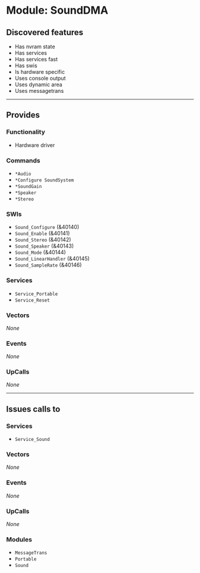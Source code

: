 # Module: SoundDMA

## Discovered features


* Has nvram state
* Has services
* Has services fast
* Has swis
* Is hardware specific
* Uses console output
* Uses dynamic area
* Uses messagetrans

---

## Provides

### Functionality


* Hardware driver

### Commands


* `*Audio`
* `*Configure SoundSystem`
* `*SoundGain`
* `*Speaker`
* `*Stereo`


### SWIs


* `Sound_Configure` (&40140)
* `Sound_Enable` (&40141)
* `Sound_Stereo` (&40142)
* `Sound_Speaker` (&40143)
* `Sound_Mode` (&40144)
* `Sound_LinearHandler` (&40145)
* `Sound_SampleRate` (&40146)


### Services


* `Service_Portable`
* `Service_Reset`


### Vectors


*None*


### Events


*None*


### UpCalls


*None*


---

## Issues calls to

### Services


* `Service_Sound`


### Vectors


*None*


### Events


*None*


### UpCalls


*None*


### Modules


* `MessageTrans`
* `Portable`
* `Sound`


